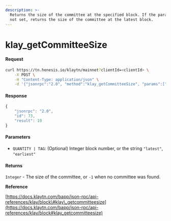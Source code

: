 ```yaml
---
description: >-
  Returns the size of the committee at the specified block. If the parameter is
  not set, returns the size of the committee at the latest block.
---
```


# klay\_getCommitteeSize

#### Request

```bash
curl https://tn.henesis.io/klaytn/mainnet?clientId=<clientId> \
    -X POST \
    -H "Content-Type: application/json" \
    -d '{"jsonrpc":"2.0", "method":"klay_getCommitteeSize", "params":["0x1b4"],"id":73}'
```

#### Response

```javascript
{
    "jsonrpc": "2.0",
    "id": 73,
    "result": 19
}
```

#### Parameters

* `QUANTITY | TAG`: \(Optional\) Integer block number, or the string `"latest"`, `"earliest"` 

#### Returns

`Integer` - The size of the committee, or `-1` when no committee was found.

**Reference**

[https://docs.klaytn.com/bapp/json-rpc/api-references/klay/block\#klay\_getcommitteesize](https://docs.klaytn.com/bapp/json-rpc/api-references/klay/block#klay_getcommitteesize)

